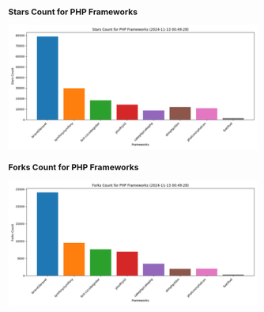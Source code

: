 ### Stars Count for PHP Frameworks

![Stars Chart](./archive/charts/20241113004928_stars_count.png)

### Forks Count for PHP Frameworks

![Forks Chart](./archive/charts/20241113004928_forks_count.png)

